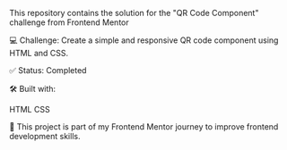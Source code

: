 This repository contains the solution for the "QR Code Component" challenge from Frontend Mentor

💻 Challenge: Create a simple and responsive QR code component using HTML and CSS.

✅ Status: Completed

🛠️ Built with:

HTML
CSS

📁 This project is part of my Frontend Mentor journey to improve frontend development skills.